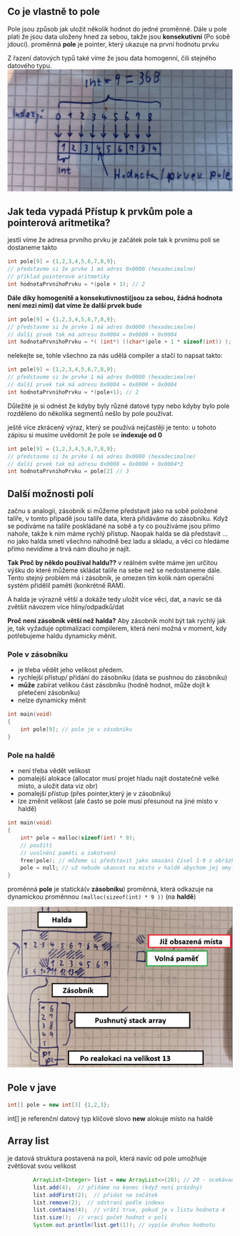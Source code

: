 ## Co je vlastně to pole
Pole jsou způsob jak uložit několik hodnot do jedné proměnné.
Dále u pole platí že jsou data uloženy hned za sebou, takže jsou **konsekutivní** (Po sobě jdoucí).
proměnná **pole** je pointer, který ukazuje na první hodnotu prvku

Z řazení datových typů také víme že jsou data homogenní, čili stejného datového typu.
![Pole](./../pole.jpg)

## Jak teda vypadá Přístup k prvkům pole a pointerová aritmetika?
jestli víme že adresa prvního prvku je začátek pole tak k prvnímu poli se dostaneme takto
```c
int pole[9] = {1,2,3,4,5,6,7,8,9};
// představme si že prvke 1 má adres 0x0000 (hexadecimalne)
// příklad pointerové aritmetiky
int hodnotaPrvnihoPrvku = *(pole + 1); // 2
```

**Dále díky homogenitě a konsekutivnosti(jsou za sebou, žádná hodnota není mezi nimi) dat víme že další prvek bude**
```c
int pole[9] = {1,2,3,4,5,6,7,8,9};
// představme si že prvke 1 má adres 0x0000 (hexadecimalne)
// další prvek tak má adresu 0x0004 = 0x0000 + 0x0004
int hodnotaPrvnihoPrvku = *( (int*) ((char*)pole + 1 * sizeof(int)) ); // 2
```
nelekejte se, tohle všechno za nás udělá compiler a stačí to napsat takto:
```c
int pole[9] = {1,2,3,4,5,6,7,8,9};
// představme si že prvke 1 má adres 0x0000 (hexadecimalne)
// další prvek tak má adresu 0x0004 = 0x0000 + 0x0004
int hodnotaPrvnihoPrvku = *(pole+1); // 2
```
Důležité je si odnést že kdyby byly různé datové typy nebo kdyby bylo pole rozděleno do několika segmentů nešlo by pole používat.

ještě více zkrácený výraz, který se používá nejčastěji je tento:
u tohoto zápisu si musíme uvědomit že pole se **indexuje od 0**
```c
int pole[9] = {1,2,3,4,5,6,7,8,9};
// představme si že prvke 1 má adres 0x0000 (hexadecimalne)
// další prvek tak má adresu 0x0008 = 0x0000 + 0x0004*2
int hodnotaPrvnihoPrvku = pole[2] // 3
```

## Další možnosti polí
začnu s analogii, zásobník si můžeme představit jako na sobě položené talíře, v tomto případě jsou talíře data, která přidáváme do zásobníku. Když se podíváme na talíře poskládané na sobě a ty co používáme jsou přímo nahoře, takže k nim máme rychlý přístup.
Naopak halda se dá představit ... no jako halda smetí všechno náhodně bez ladu a skladu, a věci co hledáme přímo nevidíme a trvá nám dlouho je najít.

**Tak Proč by někdo používal haldu??**
v reálném světe máme jen určitou výšku do které můžeme skládat talíře na sebe než se nedostaneme dále. Tento stejný problém má i zásobník, je omezen tím kolik nám operační systém přidělil paměti (konkrétně RAM).

A halda je výrazně větší a dokáže tedy uložit více věcí, dat, a navíc se dá zvětšit návozem více hlíny/odpadků/dat

**Proč není zásobník větší než halda?**
Aby zásobník mohl být tak rychlý jak je, tak vyžaduje optimalizaci compilerem, která není možná v moment, kdy potřebujeme haldu dynamicky měnit.
### Pole v zásobníku
- je třeba vědět jeho velikost předem.
- rychlejší přístup/ přidání do zásobníku (data se pushnou do zásobníku)
- **může** zabírat velikou část zásobníku (hodně hodnot, může dojít k přetečení zásobníku)
- nelze dynamicky měnit
```c
int main(void)
{
	int pole[9]; // pole je v zásobníku
}
```

### Pole na haldě
- není třeba vědět velikost
- pomalejší alokace (allocator musí projet hladu najít dostatečně velké místo, a uložit data viz obr)
- pomalejší přístup (přes pointer,který je v zásobníku)
- lze změnit velikost (ale často se pole musí přesunout na jiné místo v haldě)
```c
int main(void)
{ 
	int* pole = malloc(sizeof(int) * 9);
	// použití
	// uvolnění paměti a zakotvení
	free(pole); // můžeme si představit jako smazání čísel 1-9 z obrázku
	pole = null; // už nebude ukaovat na místo v haldě abychom jej omylem nepoužili
}
```
proměnná **pole** je statická(v **zásobníku**) proměnná, která odkazuje na dynamickou proměnnou `(malloc(sizeof(int) * 9 ))` (na **haldě**)

![Zásobnik a halda](./zasobnik_a_halda.png)


## Pole v jave
```java
int[] pole = new int[3] {1,2,3};
```

int[] je referenční datový typ
klíčové slovo **new** alokuje místo na haldě

## Array list
je datová struktura postavená na poli, která navíc od pole umožňuje zvětšovat svou velikost

```Java
        ArrayList<Integer> list = new ArrayList<>(20); // 20 - ocekávaná velikost. Může pořád vyrůst ještě více
        list.add(4);  // přidáme na konec (když není prázdný)
        list.addFirst(2);  // přidat na začátek
        list.remove(2);  // odstraní podle indexu
        list.contains(4);  // vrátí true, pokud je v listu hodnota 4
        list.size();  // vrací počet hodnot v poli
        System.out.println(list.get(1)); // vypíše druhou hodnotu
```
